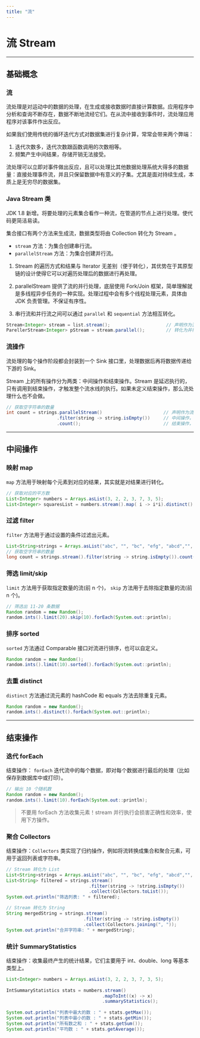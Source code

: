 ```yaml
---
title: "流"
---
```


# 流 Stream

---

## 基础概念

### 流

流处理是对运动中的数据的处理，在生成或接收数据时直接计算数据。应用程序中分析和查询不断存在，数据不断地流经它们。在从流中接收到事件时，流处理应用程序对该事件作出反应。

如果我们使用传统的循环迭代方式对数据集进行复杂计算，常常会带来两个弊端：

1. 迭代次数多，迭代次数跟函数调用的次数相等。
2. 频繁产生中间结果，存储开销无法接受。

流处理可以立即对事件做出反应，且可以处理比其他数据处理系统大得多的数据量：直接处理事件流，并且只保留数据中有意义的子集。尤其是面对持续生成，本质上是无穷尽的数据集。


### Java Stream 类

JDK 1.8 新增。将要处理的元素集合看作一种流，在管道的节点上进行处理。使代码更简洁易读。

集合接口有两个方法来生成流，数据类型将由 Collection 转化为 Stream 。

- `stream` 方法：为集合创建串行流。
- `parallelStream` 方法：为集合创建并行流。

1. Stream 的遍历方式和结果与 Iterator 无差别（便于转化），其优势在于其原型链的设计使得它可以对遍历处理后的数据进行再处理。

2. parallelStream 提供了流的并行处理，底层使用 Fork/Join 框架，简单理解就是多线程异步任务的一种实现。处理过程中会有多个线程处理元素，具体由 JDK 负责管理。不保证有序性。

3. 串行流和并行流之间可以通过 `parallel` 和 `sequential` 方法相互转化。

```java
Stream<Integer> stream = list.stream();                     // 声明作为流处理
ParellerStream<Integer> pStream = stream.parallel();        // 转化为并行流
```

### 流操作

流处理的每个操作阶段都会封装到一个 Sink 接口里，处理数据后再将数据传递给下游的 Sink。

Stream 上的所有操作分为两类：中间操作和结束操作。Stream 是延迟执行的，只有调用到结束操作，才触发整个流水线的执行。如果未定义结束操作，那么流处理什么也不会做。


```java
// 获取空字符串的数量
int count = strings.parallelStream()                       // 声明作为流处理
                   .filter(string -> string.isEmpty())     // 中间操作，过滤空元素
                   .count();                               // 结束操作，计数
```

---

## 中间操作

### 映射 map

`map` 方法用于映射每个元素到对应的结果，其实就是对结果进行转化。

```java
// 获取对应的平方数
List<Integer> numbers = Arrays.asList(3, 2, 2, 3, 7, 3, 5);
List<Integer> squaresList = numbers.stream().map( i -> i*i).distinct().collect(Collectors.toList());
```

### 过滤 filter

`filter` 方法用于通过设置的条件过滤出元素。

```java
List<String>strings = Arrays.asList("abc", "", "bc", "efg", "abcd","", "jkl");
// 获取空字符串的数量
long count = strings.stream().filter(string -> string.isEmpty()).count();
```

### 筛选 limit/skip

`limit` 方法用于获取指定数量的流(前 n 个)， `skip` 方法用于去除指定数量的流(前 n 个)。

```java
// 筛选出 11-20 条数据
Random random = new Random();
random.ints().limit(20).skip(10).forEach(System.out::println);
```

### 排序 sorted

`sorted` 方法通过 Comparable 接口对流进行排序，也可以自定义。

```java
Random random = new Random();
random.ints().limit(10).sorted().forEach(System.out::println);
```

### 去重 distinct

`distinct` 方法通过流元素的 hashCode 和 equals 方法去除重复元素。

```java
Random random = new Random();
random.ints().distinct().forEach(System.out::println);
```

---

## 结束操作

### 迭代 forEach

结束操作： `forEach` 迭代流中的每个数据，即对每个数据进行最后的处理（比如保存到数据库中或打印）。

```java
// 输出 10 个随机数 
Random random = new Random();
random.ints().limit(10).forEach(System.out::println);
```

> 不要用 forEach 方法收集元素！stream 并行执行会损害正确性和效率，使用下方操作。

### 聚合 Collectors

结束操作：`Collectors` 类实现了归约操作，例如将流转换成集合和聚合元素，可用于返回列表或字符串。

```java
// Stream 转化为 List
List<String>strings = Arrays.asList("abc", "", "bc", "efg", "abcd","", "jkl");
List<String> filtered = strings.stream()
                               .filter(string -> !string.isEmpty())
                               .collect(Collectors.toList()); 
System.out.println("筛选列表: " + filtered);

// Stream 转化为 String
String mergedString = strings.stream()
                             .filter(string -> !string.isEmpty())
                             .collect(Collectors.joining(", "));
System.out.println("合并字符串: " + mergedString);
```


### 统计 SummaryStatistics 

结束操作：收集最终产生的统计结果，它们主要用于 int、double、long 等基本类型上。

```java
List<Integer> numbers = Arrays.asList(3, 2, 2, 3, 7, 3, 5);
 
IntSummaryStatistics stats = numbers.stream()
                                    .mapToInt((x) -> x)
                                    .summaryStatistics();
 
System.out.println("列表中最大的数 : " + stats.getMax());
System.out.println("列表中最小的数 : " + stats.getMin());
System.out.println("所有数之和 : " + stats.getSum());
System.out.println("平均数 : " + stats.getAverage());
```
